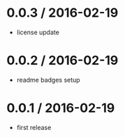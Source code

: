 0.0.3 / 2016-02-19
==================
  * license update
  
0.0.2 / 2016-02-19
==================
  * readme badges setup
  
0.0.1 / 2016-02-19
==================

  * first release

